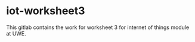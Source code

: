 # iot-worksheet3

This gitlab contains the work for worksheet 3 for internet of things module at UWE.